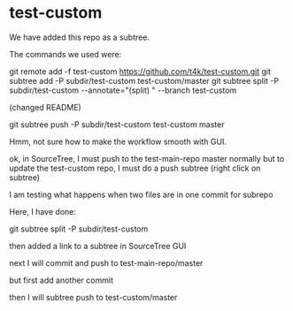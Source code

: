 test-custom
===========

We have added this repo as a subtree.

The commands we used were:

git remote add -f test-custom https://github.com/t4k/test-custom.git
git subtree add -P subdir/test-custom test-custom/master
git subtree split -P subdir/test-custom --annotate="(split) " --branch test-custom

(changed README)

git subtree push -P subdir/test-custom test-custom master

Hmm, not sure how to make the workflow smooth with GUI.

ok, in SourceTree, I must push to the test-main-repo master normally
but to update the test-custom repo, I must do a push subtree (right click on subtree)

I am testing what happens when two files are in one commit for subrepo

Here, I have done:

git subtree split -P subdir/test-custom

then added a link to a subtree in SourceTree GUI

next I will commit and push to test-main-repo/master

but first add another commit

then I will subtree push to test-custom/master

